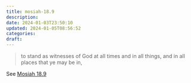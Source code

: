 ```yaml
---
title: mosiah-18.9
description: 
date: 2024-01-03T23:50:10
updated: 2024-01-05T08:56:52
categories: 
draft: 
---
```


> to stand as witnesses of God at all times and in all things, and in all places that ye may be in,

See [Mosiah 18.9](https://www.churchofjesuschrist.org/study/scriptures/bofm/mosiah/18?id=p9&lang=eng#p9)
